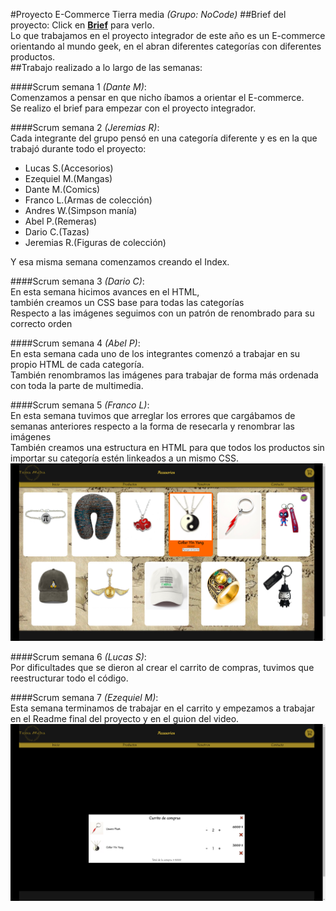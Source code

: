 #Proyecto E-Commerce Tierra media *(Grupo: NoCode)*
##Brief del proyecto:
Click en **[Brief](./Brief.pdf)** para verlo.<br>
Lo que trabajamos en el proyecto integrador de este año es un E-commerce orientando al mundo geek, en el abran diferentes categorías con diferentes productos.<br>
##Trabajo realizado a lo largo de las semanas:

####Scrum semana 1 *(Dante M)*:<br>
Comenzamos a pensar en que nicho íbamos a orientar el E-commerce.<br>
Se realizo el brief para empezar con el proyecto integrador.<br>

####Scrum semana 2 *(Jeremias R)*:<br>
Cada integrante del grupo pensó en una categoría diferente y es en la que trabajó durante todo el proyecto:<br>
- Lucas S.(Accesorios)
- Ezequiel M.(Mangas)
- Dante M.(Comics)
- Franco L.(Armas de colección)
- Andres W.(Simpson manía)
- Abel P.(Remeras)
- Dario C.(Tazas)
- Jeremias R.(Figuras de colección)<br>

Y esa misma semana comenzamos creando el Index.

####Scrum semana 3 *(Dario C)*:<br>
En esta semana hicimos avances en el HTML,<br>también creamos un CSS base para todas las categorías<br>
Respecto a las imágenes seguimos con un patrón de renombrado para su correcto orden<br>

####Scrum semana 4 *(Abel P)*:<br>
En esta semana cada uno de los integrantes comenzó a trabajar en su propio HTML de cada categoría. <br>
También renombramos las imágenes para trabajar de forma más ordenada con toda la parte de multimedia.

####Scrum semana 5 *(Franco L)*:<br>
En esta semana tuvimos que arreglar los errores que cargábamos de semanas anteriores respecto a la forma de resecarla y renombrar las imágenes<br>
También creamos una estructura en HTML para que todos los productos sin importar su categoría estén linkeados a un mismo CSS.
![Texto alternativo](media/media-readme/scrum5.png)

####Scrum semana 6 *(Lucas S)*:<br>
Por dificultades que se dieron al crear el carrito de compras, tuvimos que reestructurar todo el código.<br>

####Scrum semana 7 *(Ezequiel M)*:<br>
Esta semana terminamos de trabajar en el carrito y empezamos a trabajar en el Readme final del proyecto y en el guion del video. <br>
![Texto alternativo](media/media-readme/scrum7.png)
